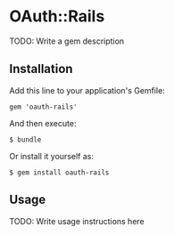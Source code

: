 # OAuth::Rails

TODO: Write a gem description

## Installation

Add this line to your application's Gemfile:

    gem 'oauth-rails'

And then execute:

    $ bundle

Or install it yourself as:

    $ gem install oauth-rails

## Usage

TODO: Write usage instructions here

